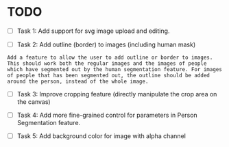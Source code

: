 # TODO

- [ ] Task 1: Add support for svg image upload and editing.

- [ ] Task 2: Add outline (border) to images (including human mask)

```
Add a feature to allow the user to add outline or border to images. This should work both the regular images and the images of people which have segmented out by the human segmentation feature. For images of people that has been segmented out, the outline should be added around the person, instead of the whole image.
```

- [ ] Task 3: Improve cropping feature (directly manipulate the crop area on the canvas)

- [ ] Task 4: Add more fine-grained control for parameters in Person Segmentation feature.

- [ ] Task 5: Add background color for image with alpha channel
